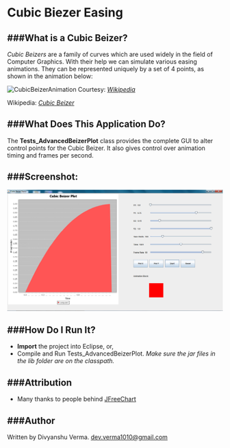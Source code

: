 Cubic Biezer Easing
===============

###What is a Cubic Beizer?
--------------------------

*Cubic Beizers* are a family of curves which are used widely in the field of Computer Graphics. With their help we can simulate various easing animations.
They can be represented uniquely by a set of 4 points, as shown in the animation below:

![CubicBeizerAnimation](http://upload.wikimedia.org/wikipedia/commons/thumb/f/ff/Bezier_3_big.gif/240px-Bezier_3_big.gif	)
Courtesy: *[Wikipedia](http://en.wikipedia.org	)*

Wikipedia: *[Cubic Beizer](http://en.wikipedia.org/wiki/B%C3%A9zier_curve#Cubic_B.C3.A9zier_curves	)*

###What Does This Application Do?
---------------------------------

The __Tests_AdvancedBeizerPlot__ class provides the complete GUI to alter control points for the Cubic Beizer. It also gives control over animation timing and frames per second.

###Screenshot:
--------------

![MainScreen](screenshots/main.png)

###How Do I Run It?
-------------------

* __Import__ the project into Eclipse, or,
* Compile and Run Tests_AdvancedBeizerPlot. *Make sure the jar files in the lib folder are on the classpath.*

###Attribution
--------------
* Many thanks to people behind [JFreeChart](http://www.jfree.org/jfreechart/	)

###Author
---------

Written by Divyanshu Verma.
dev.verma1010@gmail.com